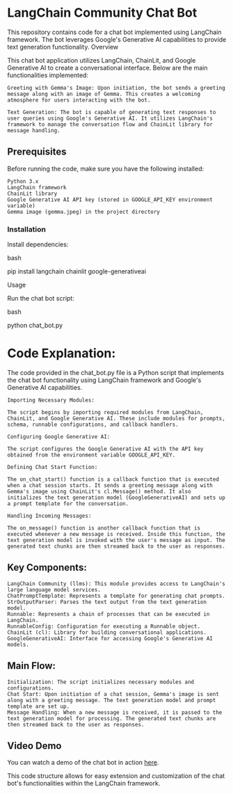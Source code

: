 # LangChain Community Chat Bot

This repository contains code for a chat bot implemented using LangChain framework. The bot leverages Google's Generative AI capabilities to provide text generation functionality.
Overview

This chat bot application utilizes LangChain, ChainLit, and Google Generative AI to create a conversational interface. Below are the main functionalities implemented:

    Greeting with Gemma's Image: Upon initiation, the bot sends a greeting message along with an image of Gemma. This creates a welcoming atmosphere for users interacting with the bot.

    Text Generation: The bot is capable of generating text responses to user queries using Google's Generative AI. It utilizes LangChain's framework to manage the conversation flow and ChainLit library for message handling.

## Prerequisites

Before running the code, make sure you have the following installed:

    Python 3.x
    LangChain framework
    ChainLit library
    Google Generative AI API key (stored in GOOGLE_API_KEY environment variable)
    Gemma image (gemma.jpeg) in the project directory

### Installation



Install dependencies:

bash

pip install langchain chainlit google-generativeai

Usage

Run the chat bot script:

bash

python chat_bot.py

# Code Explanation:

The code provided in the chat_bot.py file is a Python script that implements the chat bot functionality using LangChain framework and Google's Generative AI capabilities.

    Importing Necessary Modules:

    The script begins by importing required modules from LangChain, ChainLit, and Google Generative AI. These include modules for prompts, schema, runnable configurations, and callback handlers.

    Configuring Google Generative AI:

    The script configures the Google Generative AI with the API key obtained from the environment variable GOOGLE_API_KEY.

    Defining Chat Start Function:

    The on_chat_start() function is a callback function that is executed when a chat session starts. It sends a greeting message along with Gemma's image using ChainLit's cl.Message() method. It also initializes the text generation model (GoogleGenerativeAI) and sets up a prompt template for the conversation.

    Handling Incoming Messages:

    The on_message() function is another callback function that is executed whenever a new message is received. Inside this function, the text generation model is invoked with the user's message as input. The generated text chunks are then streamed back to the user as responses.

## Key Components:

    LangChain Community (llms): This module provides access to LangChain's large language model services.
    ChatPromptTemplate: Represents a template for generating chat prompts.
    StrOutputParser: Parses the text output from the text generation model.
    Runnable: Represents a chain of processes that can be executed in LangChain.
    RunnableConfig: Configuration for executing a Runnable object.
    ChainLit (cl): Library for building conversational applications.
    GoogleGenerativeAI: Interface for accessing Google's Generative AI models.

## Main Flow:

    Initialization: The script initializes necessary modules and configurations.
    Chat Start: Upon initiation of a chat session, Gemma's image is sent along with a greeting message. The text generation model and prompt template are set up.
    Message Handling: When a new message is received, it is passed to the text generation model for processing. The generated text chunks are then streamed back to the user as responses.


## Video Demo
You can watch a demo of the chat bot in action [here](https://github.com/Sarthak0071/chatbotUsingchainlit/blob/main/Chatbot%20%E2%80%94%20Mozilla%20Firefox%202024-03-24%2023-24-02.mp4).

This code structure allows for easy extension and customization of the chat bot's functionalities within the LangChain framework.